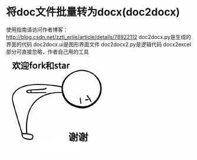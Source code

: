 # 将doc文件批量转为docx(doc2docx)
使用指南请访问作者博客：http://blog.csdn.net/zzti_erlie/article/details/78922112
doc2docx.py是生成的界面的代码
doc2docx.ui是图形界面文件
doc2docx2.py是逻辑代码
docx2excel部分可直接忽略，作者自己用的工具
![欢迎fork和star](https://github.com/erlieStar/image/blob/master/%E6%AC%A2%E8%BF%8Efork%E5%92%8Cstar.jpg)